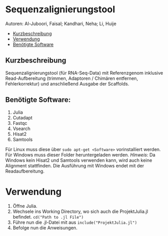 # Sequenzalignierungstool
Autoren: 
Al-Juboori, Faisal;
Kandhari, Neha;
Li, Huije

- [Kurzbeschreibung](#kurzbeschreibung)
- [Verwendung](#verwendung)
- [Benötigte Software](#benötigte-software)

## Kurzbeschreibung
Sequenzalignierungstool (für RNA-Seq-Data) mit Referenzgenom inklusive Read-Aufbereitung (trimmen, Adaptoren / Chimären entfernen, Fehlerkorrektur) und anschließend Ausgabe der Scaffolds.

## Benötigte Software:

1. Julia 
2. Cutadapt
3. Fastqc
4. Vsearch
5. Hisat2
6. Samtools

Für Linux muss diese über `sudo apt-get <Software>` vorinstalliert werden.
Für Windows muss dieser Folder heruntergeladen werden.
_Hinweis_: Da Windows kein Hisat2 und Samtools verwenden kann, wird auch keine Alignment stattfinden. Die Ausführung mit Windows endet mit der Readaufbereitung.

# Verwendung
1. Öffne Julia.
2. Wechsele ins Working Directory, wo sich auch die ProjektJulia.jl befindet. 
` cd("Path to .jl File") `
3. Führe nun die .jl-Datei mit aus `include("ProjektJulia.jl")`
4. Befolge nun die Anweisungen.

